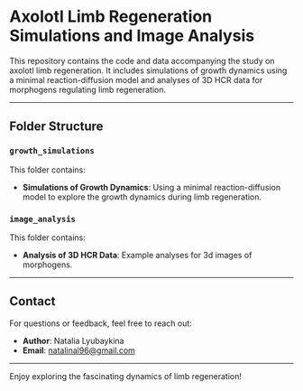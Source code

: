 # Axolotl Limb Regeneration Simulations and Image Analysis

This repository contains the code and data accompanying the study on axolotl limb regeneration. It includes simulations of growth dynamics using a minimal reaction-diffusion model and analyses of 3D HCR data for morphogens regulating limb regeneration.

---

## Folder Structure

### `growth_simulations`
This folder contains:
- **Simulations of Growth Dynamics**: Using a minimal reaction-diffusion model to explore the growth dynamics during limb regeneration.

### `image_analysis`
This folder contains:
- **Analysis of 3D HCR Data**: Example analyses for 3d images of morphogens.

---

## Contact
For questions or feedback, feel free to reach out:
- **Author**: Natalia Lyubaykina
- **Email**: natalinal96@gmail.com

---

Enjoy exploring the fascinating dynamics of limb regeneration!

